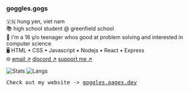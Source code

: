 ### goggles.gogs

🇻🇳 hung yen, viet nam  
📚 high school student @ greenfield school  
👦 i'm a 16 y/o teenager whos good at problem solving and interested in computer science  
🖥 HTML • CSS • Javascript • Nodejs • React • Express  
🌐 [email ↗️](mailto:ngkhoa0075@gmail.com) [discord ↗️](https://discordapp.com/users/799597159661699112) [support me ↗️](https://ko-fi/gogglesgogs)

![Stats](https://github-readme-stats-git-masterrstaa-rickstaa.vercel.app/api?username=gogglesgogs&show_icons=true&theme=dark) ![Langs](https://github-readme-stats-git-masterrstaa-rickstaa.vercel.app/api/top-langs/?username=gogglesgogs&layout=compact&theme=dark)

<samp>
  Check out my website -> <a href="https://goggles.pages.dev">goggles.pages.dev</a>
</samp>
